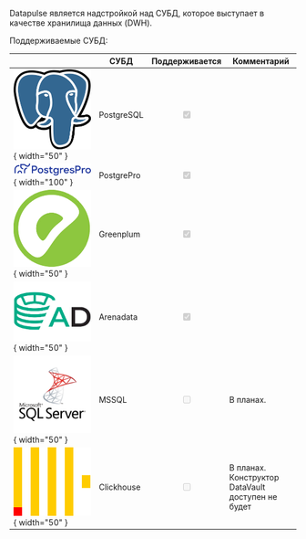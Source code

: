 Datapulse является надстройкой над СУБД, которое выступает в качестве хранилища данных (DWH).

Поддерживаемые СУБД:

|                                                           | СУБД       | Поддерживается | Комментарий                                           |
|-----------------------------------------------------------|------------|----------------|-------------------------------------------------------|
| ![](images/postgresql_logo.png){ width="50" }   | PostgreSQL |<div align="center"><input type="checkbox" checked disabled></div>|                                                       |
| ![](images/postgrespro_logo.png){ width="100" } | PostgrePro |<div align="center"><input type="checkbox" checked disabled></div>|                                                       |
| ![](images/greenplum_logo.png){ width="50" }   | Greenplum  |<div align="center"><input type="checkbox" checked disabled></div>|                                                       |
| ![](images/arenadata_logo.png){ width="50" }   | Arenadata  |<div align="center"><input type="checkbox" checked disabled></div>|                                                       |
| ![](images/mssql_logo.png){ width="50" }   | MSSQL      |<div align="center"><input type="checkbox"  disabled></div>| В планах.                                             |
| ![](images/clickhouse_logo.png){ width="50" }   | Clickhouse |<div align="center"><input type="checkbox"  disabled></div>| В планах.<br/>Конструктор DataVault доступен не будет |
